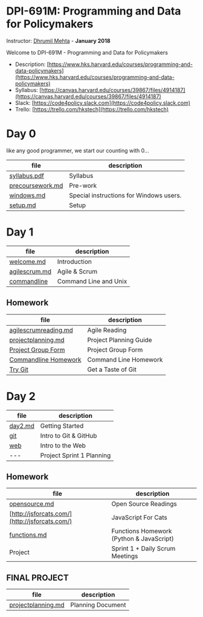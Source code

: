 # DPI-691M: Programming and Data for Policymakers
Instructor: [Dhrumil Mehta](https://www.hks.harvard.edu/faculty/dhrumil-mehta) - **January 2018**

Welcome to DPI-691M - Programming and Data for Policymakers

* Description:
[https://www.hks.harvard.edu/courses/programming-and-data-policymakers](https://www.hks.harvard.edu/courses/programming-and-data-policymakers)
* Syllabus: [https://canvas.harvard.edu/courses/39867/files/4914187](https://canvas.harvard.edu/courses/39867/files/4914187)
* Slack: [https://code4policy.slack.com](https://code4policy.slack.com)
* Trello: [https://trello.com/hkstech](https://trello.com/hkstech)

# Day 0
like any good programmer, we start our counting with 0...

file | description
-----|------------
[syllabus.pdf](syllabus.pdf) | Syllabus
[precoursework.md](precoursework.md) | Pre-work
[windows.md](windows.md) | Special instructions for Windows users.
[setup.md](setup.md) | Setup

# Day 1

file | description
-----|------------
[welcome.md](welcome.md) | Introduction
[agilescrum.md](agilescrum.md) | Agile & Scrum
[commandline](commandline) | Command Line and Unix

## Homework

file | description
-----|------------
[agilescrumreading.md](agilescrumreading.md) | Agile Reading
[projectplanning.md](projectplanning.md) | Project Planning Guide
[Project Group Form](https://goo.gl/forms/oAqhlJBltIi2oAYA3) | Project Group Form
[Commandline Homework](commandline/07-homework.md) | Command Line Homework
[Try Git](https://try.github.io) | Get a Taste of Git


# Day 2
file | description
-----|------------
[day2.md](./day2.md) | Getting Started
[git](./git) | Intro to Git & GitHub
[web](./web)	| Intro to the Web
--- | Project Sprint 1 Planning

## Homework

file | description
-----|------------
[opensource.md](opensource.md) | Open Source Readings
[http://jsforcats.com/](http://jsforcats.com/) | JavaScript For Cats
[functions.md](functions.md) | Functions Homework (Python & JavaScript)
Project | Sprint 1 + Daily Scrum Meetings

<!--

# Day 3
file| description
----|------------
---| Deconstructing the Web
---| Apis & Scraping
---| Guest: Agile/Scrum (Leah Bannon & Eric Mill)
---| Intro to JavaScript

## Homework
[apireadings.md](apireadings.md)	 | API Readings

# Day 4
file| description
----|------------
---| Guest: Selecting a Visualization (Julia Wolfe)
---| Sprint Planning
---| Data Formats
---| Cleaning Data and Backend Stuff
---| Guest 2:00-2:45pm - Open Data and XML (Kirsten Gullickson)
    
# Day 5
file| description
----|------------
---| Guest: Open Source (Seamus Kraft)
---| AWS - Dynamic Web Apps in the Cloud
---| Cryptography, Security & SSH
---| Databases (SQL & NoSQL)
---| Speaker: Security (Max Whitney)
    
-->


## FINAL PROJECT
file | description
-----|------------
[projectplanning.md](projectplanning.md) | Planning Document

